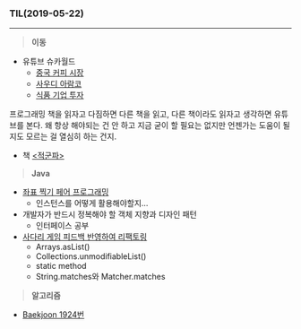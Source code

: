 ### TIL(2019-05-22)

---

> **이동**

- 유튜브 슈카월드
  - [중국 커피 시장](<https://www.youtube.com/watch?v=Qaoqqc6ijX8>)
  - [사우디 아람코](<https://www.youtube.com/watch?v=MsGBOss88iw>)
  - [식품 기업 투자](<https://www.youtube.com/watch?v=lJW_KIcegE8>)

프로그래밍 책을 읽자고 다짐하면 다른 책을 읽고, 다른 책이라도 읽자고 생각하면 유튜브를 본다. 왜 항상 해야되는 건 안 하고 지금 굳이 할 필요는 없지만 언젠가는 도움이 될지도 모르는 걸 열심히 하는 건지.



- 책 [<적군파>](<https://www.aladin.co.kr/shop/wproduct.aspx?ItemId=23131304>)



> **Java**

- [좌표 찍기 페어 프로그래밍](<https://github.com/soojinroh/java-coordinate>)
  - 인스턴스를 어떻게 활용해야할지...
- 개발자가 반드시 정복해야 할 객체 지향과 디자인 패턴
  - 인터페이스 공부
- [사다리 게임 피드백 반영하여 리팩토링](<https://github.com/woowacourse/java-ladder/pull/45>)
  - Arrays.asList()
  - Collections.unmodifiableList()
  - static method
  - String.matches와 Matcher.matches



>**알고리즘**

- [Baekjoon 1924번](<https://www.acmicpc.net/problem/1924>)

